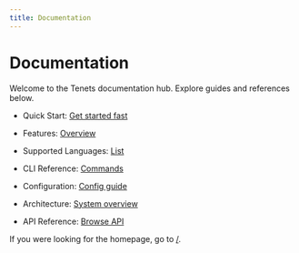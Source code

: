 ```yaml
---
title: Documentation
---
```


# Documentation

Welcome to the Tenets documentation hub. Explore guides and references below.

- Quick Start: [Get started fast](quickstart.md)
- Features: [Overview](features.md)
- Supported Languages: [List](supported-languages.md)
- CLI Reference: [Commands](CLI.md)
- Configuration: [Config guide](CONFIG.md)
- Architecture: [System overview](ARCHITECTURE.md)

- API Reference: [Browse API](api/index.md)

If you were looking for the homepage, go to [/](./index.md).
